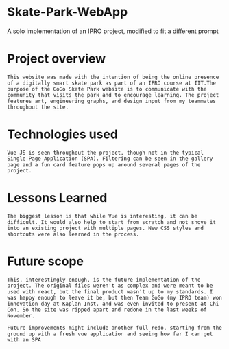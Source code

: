 # Skate-Park-WebApp
A solo implementation of an IPRO project, modified to fit a different prompt

# Project overview
    This website was made with the intention of being the online presence of a digitally smart skate park as part of an IPRO course at IIT.The purpose of the GoGo Skate Park website is to communicate with the community that visits the park and to encourage learning. The project features art, engineering graphs, and design input from my teammates throughout the site. 
  
# Technologies used
    Vue JS is seen throughout the project, though not in the typical Single Page Application (SPA). Filtering can be seen in the gallery page and a fun card feature pops up around several pages of the project. 

# Lessons Learned
    The biggest lesson is that while Vue is interesting, it can be difficult. It would also help to start from scratch and not shove it into an existing project with multiple pages. New CSS styles and shortcuts were also learned in the process. 

# Future scope
    This, interestingly enough, is the future implementation of the project. The original files weren't as complex and were meant to be used with react, but the final product wasn't up to my standards. I was happy enough to leave it be, but then Team GoGo (my IPRO team) won innovation day at Kaplan Inst. and was even invited to present at Chi Con. So the site was ripped apart and redone in the last weeks of November. 

    Future improvements might include another full redo, starting from the ground up with a fresh vue application and seeing how far I can get with an SPA 
